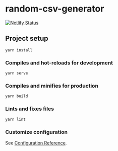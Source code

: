 # random-csv-generator

[![Netlify Status](https://api.netlify.com/api/v1/badges/dfd018fd-0840-4ec7-8781-a86b67d6c8d7/deploy-status)](https://app.netlify.com/sites/confident-jones-4079b2/deploys)


## Project setup

```
yarn install
```

### Compiles and hot-reloads for development

```
yarn serve
```

### Compiles and minifies for production

```
yarn build
```

### Lints and fixes files

```
yarn lint
```

### Customize configuration

See [Configuration Reference](https://cli.vuejs.org/config/).
